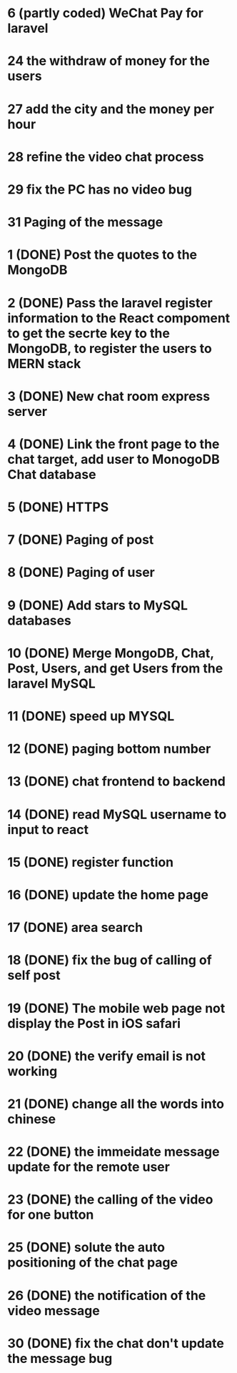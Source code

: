 



# 6 (partly coded) WeChat Pay for laravel 
# 24 the withdraw of money for the users
# 27 add the city and the money per hour
# 28 refine the video chat process
# 29 fix the PC has no video bug
# 31 Paging of the message






# 1 	(DONE) 	Post the quotes to the MongoDB 
# 2 	(DONE) 	Pass the laravel register information to the React compoment to get the secrte key to the MongoDB, to register the users to MERN stack
# 3 	(DONE) 	New chat room express server 
# 4 	(DONE) 	Link the front page to the chat target, add user to MonogoDB Chat database 
# 5 	(DONE) 	HTTPS  
# 7 	(DONE)  Paging of post 
# 8 	(DONE)  Paging of user 
# 9 	(DONE)  Add stars to MySQL databases
# 10 	(DONE) 	Merge MongoDB, Chat, Post, Users, and get Users from the laravel MySQL 
# 11 	(DONE) 	speed up MYSQL
# 12 	(DONE)  paging bottom number
# 13 	(DONE)  chat frontend to backend
# 14 	(DONE)  read MySQL username to input to react
# 15 	(DONE)  register function
# 16 	(DONE)  update the home page 
# 17 	(DONE)  area search
# 18 	(DONE)  fix the bug of calling of self post
# 19 	(DONE)  The mobile web page not display the Post in iOS safari
# 20 	(DONE)  the verify email is not working
# 21 	(DONE)  change all the words into chinese
# 22 	(DONE)  the immeidate message update for the remote user
# 23 	(DONE)  the calling of the video for one button
# 25 	(DONE)  solute the auto positioning of the chat page
# 26 	(DONE)  the notification of the video message
# 30 	(DONE)  fix the chat don't update the message bug




